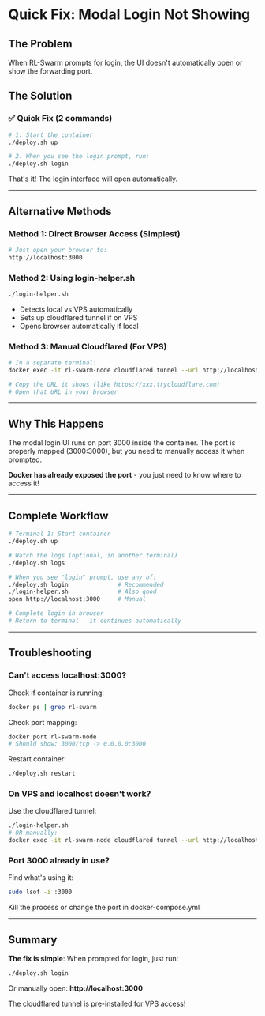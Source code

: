 # Quick Fix: Modal Login Not Showing

## The Problem
When RL-Swarm prompts for login, the UI doesn't automatically open or show the forwarding port.

## The Solution

### ✅ Quick Fix (2 commands)

```bash
# 1. Start the container
./deploy.sh up

# 2. When you see the login prompt, run:
./deploy.sh login
```

That's it! The login interface will open automatically.

---

## Alternative Methods

### Method 1: Direct Browser Access (Simplest)
```bash
# Just open your browser to:
http://localhost:3000
```

### Method 2: Using login-helper.sh
```bash
./login-helper.sh
```
- Detects local vs VPS automatically
- Sets up cloudflared tunnel if on VPS
- Opens browser automatically if local

### Method 3: Manual Cloudflared (For VPS)
```bash
# In a separate terminal:
docker exec -it rl-swarm-node cloudflared tunnel --url http://localhost:3000

# Copy the URL it shows (like https://xxx.trycloudflare.com)
# Open that URL in your browser
```

---

## Why This Happens

The modal login UI runs on port 3000 inside the container. The port is properly mapped (3000:3000), but you need to manually access it when prompted.

**Docker has already exposed the port** - you just need to know where to access it!

---

## Complete Workflow

```bash
# Terminal 1: Start container
./deploy.sh up

# Watch the logs (optional, in another terminal)
./deploy.sh logs

# When you see "login" prompt, use any of:
./deploy.sh login              # Recommended
./login-helper.sh              # Also good
open http://localhost:3000     # Manual

# Complete login in browser
# Return to terminal - it continues automatically
```

---

## Troubleshooting

### Can't access localhost:3000?

Check if container is running:
```bash
docker ps | grep rl-swarm
```

Check port mapping:
```bash
docker port rl-swarm-node
# Should show: 3000/tcp -> 0.0.0.0:3000
```

Restart container:
```bash
./deploy.sh restart
```

### On VPS and localhost doesn't work?

Use the cloudflared tunnel:
```bash
./login-helper.sh
# OR manually:
docker exec -it rl-swarm-node cloudflared tunnel --url http://localhost:3000
```

### Port 3000 already in use?

Find what's using it:
```bash
sudo lsof -i :3000
```

Kill the process or change the port in docker-compose.yml

---

## Summary

**The fix is simple**: When prompted for login, just run:
```bash
./deploy.sh login
```

Or manually open: **http://localhost:3000**

The cloudflared tunnel is pre-installed for VPS access!
